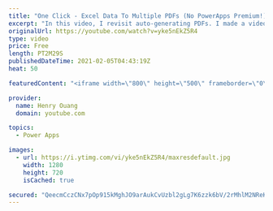 ```yaml
---
title: "One Click - Excel Data To Multiple PDFs (No PowerApps Premium!) - Demonstration"
excerpt: "In this video, I revisit auto-generating PDFs. I made a video about generating PDFs with PowerApps about a year ago, but it required the paid version of powerapps. Many people were looking for a solution, and I finally came out with a better solution that is also free.  Please share this video if you"
originalUrl: https://youtube.com/watch?v=yke5nEkZ5R4
type: video
price: Free
length: PT2M29S
publishedDateTime: 2021-02-05T04:43:19Z
heat: 50

featuredContent: "<iframe width=\"800\" height=\"500\" frameborder=\"0\" src=\"https://www.youtube.com/embed/yke5nEkZ5R4\" allow=\"accelerometer; autoplay; encrypted-media; gyroscope; picture-in-picture\" allowfullscreen></iframe>"

provider:
  name: Henry Ouang
  domain: youtube.com

topics:
  - Power Apps

images:
  - url: https://i.ytimg.com/vi/yke5nEkZ5R4/maxresdefault.jpg
    width: 1280
    height: 720
    isCached: true

secured: "QeecmCczCNx7pOp915kMghJO9arAukCvUzbl2gLg7K6zzk6bV/2rMhlM2NReKDRrk8gYL9/HUWD6/pQeQrGAHfxlOj2O6PfK+zWj2itufun3qY2xYBT3WBICeWM2zRz6j2vXcgfjOWhwHfAxNXCRWjUb45p0zZtwPB1scwTU+JzxRck08YWNwjjWMMiVNu2A3BlzRU8PNyPjbZ+UBWd3SBiTiyUaQ35ZIEN5IGk6SllNg6vgayHppJ5sLBm43zmWmN0WV7WBUfIOd1dzQBS53J1SbHYQdOkKEt0GGToA5evcjFVCY41d1LAA0IXG/Vw1/qO2nJ/eyoKaTC/sLo48JZ4/OsfD1qpxak+Prb+Bc+nXpwKIGh84ybH89NVhwh72rtzMBbPD41ucvsNFrVnSTA==;/S2fckhX8HI3bb99LoZWIQ=="
---
```


